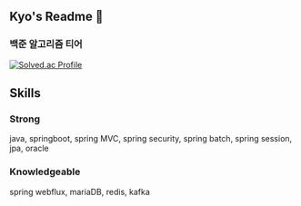 ## Kyo's Readme 👋

<!--
**kyo705/kyo705** is a ✨ _special_ ✨ repository because its `README.md` (this file) appears on your GitHub profile.

Here are some ideas to get you started:

- 🔭 I’m currently working on ...
- 🌱 I’m currently learning ...
- 👯 I’m looking to collaborate on ...
- 🤔 I’m looking for help with ...
- 💬 Ask me about ...
- 📫 How to reach me: ...
- 😄 Pronouns: ...
- ⚡ Fun fact: ...
-->

### 백준 알고리즘 티어

[![Solved.ac Profile](http://mazassumnida.wtf/api/v2/generate_badge?boj=mission705)](https://solved.ac/mission705/)

## Skills

### Strong

java, springboot, spring MVC, spring security, spring batch, spring session, jpa, oracle

### Knowledgeable

spring webflux, mariaDB, redis, kafka
